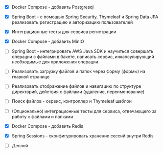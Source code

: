 - [x] Docker Compose - добавить Postgresql

- [x] Spring Boot - с помощью Spring Security, Thymeleaf и Spring Data JPA реализовать регистрацию и авторизацию
  пользователей
- [x] Интеграционные тесты для сервиса регистрации
- [x] Docker Compose - добавить MinIO
- [ ] Spring Boot - интегрировать AWS Java SDK и научиться совершать операции с файлами в бакете, написать сервис,
  инкапсулирующий необходимые для приложения операции
- [ ] Реализовать загрузку файлов и папок через форму (формы) на главной странице
- [ ] Реализовать отображение файлов и навигацию по структуре директорий, действия с файлами (удаление, переименование)
- [ ] Поиск файлов - сервис, контроллер и Thymeleaf шаблон
- [ ] (Опционально) интеграционные тесты для сервиса, отвечающего за работу с файлами и папками
- [x] Docker Compose - добавить Redis
- [x] Spring Sessions - сконфигурировать хранение сессий внутри Redis
- [ ] Деплой
